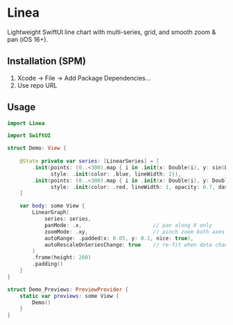 # Linea

Lightweight SwiftUI line chart with multi-series, grid, and smooth zoom & pan (iOS 16+).

## Installation (SPM)
1. Xcode → File → Add Package Dependencies…
2. Use repo URL

## Usage
```swift
import Linea

import SwiftUI

struct Demo: View {
    
    @State private var series: [LinearSeries] = [
        .init(points: (0..<300).map { i in .init(x: Double(i), y: sin(Double(i)/20)) },
              style: .init(color: .blue, lineWidth: 2)),
        .init(points: (0..<300).map { i in .init(x: Double(i), y: Double.random(in: -0.3...0.3)) },
              style: .init(color: .red, lineWidth: 1, opacity: 0.7, dash: [4,3]))
    ]

    var body: some View {
        LinearGraph(
            series: series,
            panMode: .x,                       // pan along X only
            zoomMode: .xy,                     // pinch zoom both axes
            autoRange: .padded(x: 0.05, y: 0.1, nice: true),
            autoRescaleOnSeriesChange: true    // re-fit when data changes
        )
        .frame(height: 260)
        .padding()
    }
}

struct Demo_Previews: PreviewProvider {
    static var previews: some View {
        Demo()
    }
}

